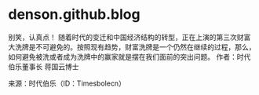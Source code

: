 # denson.github.blog
别笑，认真点！
随着时代的变迁和中国经济结构的转型，正在上演的第三次财富大洗牌是不可避免的。按照现有趋势，财富洗牌是一个仍然在继续的过程，那么，如何避免被洗或者成为洗牌中的赢家就是摆在我们面前的突出问题。
作者：时代伯乐董事长  蒋国云博士

来源：时代伯乐（ID：Timesbolecn）

